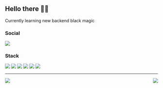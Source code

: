 ## Hello there 🧙‍♂️

Currently learning new backend black magic

### Social

<a href="https://www.linkedin.com/in/bren0alves/">
<img src="https://img.shields.io/badge/LinkedIn-0077B5?style=for-the-badge&logo=linkedin&logoColor=white/"></a>

### Stack

<img src="https://img.shields.io/badge/Node.js-43853D?style=for-the-badge&logo=node-dot-js&logoColor=white"/> <img src="https://img.shields.io/badge/TypeScript-007ACC?style=for-the-badge&logo=typescript&logoColor=white" /> <img src="https://img.shields.io/badge/GraphQl-E10098?style=for-the-badge&logo=graphql&logoColor=white" /> <img src="https://img.shields.io/badge/Elixir-4B275F?style=for-the-badge&logo=elixir&logoColor=white" /> <img src="https://img.shields.io/badge/Django-092E20?style=for-the-badge&logo=django&logoColor=white" /> <img src="https://img.shields.io/badge/Docker-2CA5E0?style=for-the-badge&logo=docker&logoColor=white" />


---

<img align="left" src="https://github-readme-stats.vercel.app/api?username=breno-alves&show_icons=true&theme=radical" />

<img align="right" style="display:flex;" src="https://github-readme-stats.vercel.app/api/top-langs/?username=breno-alves&layout=compact&theme=radical">


